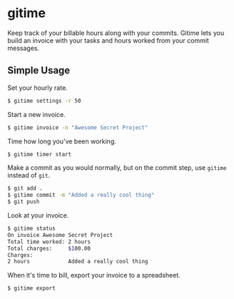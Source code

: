 gitime
====

Keep track of your billable hours along with your commits. Gitime lets you build an invoice with your tasks and hours worked from your commit messages.

Simple Usage
----

Set your hourly rate.

```sh
$ gitime settings -r 50
```

Start a new invoice.

```sh
$ gitime invoice -n "Awesome Secret Project"
```

Time how long you've been working.

```sh
$ gitime timer start
```

Make a commit as you would normally, but on the commit step, use `gitime` instead of `git`.

```sh
$ git add .
$ gitime commit -m "Added a really cool thing"
$ git push
```

Look at your invoice.

```sh
$ gitime status
On invoice Awesome Secret Project
Total time worked: 2 hours
Total charges:     $100.00
Charges:
2 hours            Added a really cool thing
```

When it's time to bill, export your invoice to a spreadsheet.

```sh
$ gitime export
```